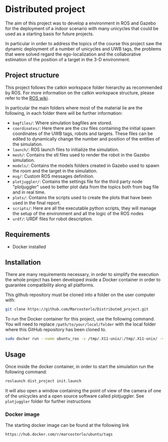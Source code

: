 # Distributed project

The aim of this project was to develop a environment in ROS and Gazebo for the deployment of a indoor scenario with many unicycles that could be used as a starting basis for future projects.

In particular in order to address the topics of the course this project saw the dynamic deployment of a number of unicycles and UWB tags, the problems that were solved regard the ego-localization and the collaborative estimation of the position of a target in the 3-D environment.

## Project structure

This project follows the catkin workspace folder hierarchy as recommended by ROS. For more information on the catkin workspace structure, please refer to the [ROS wiki](http://wiki.ros.org/catkin/workspaces).

In particular the main folders where most of the material lie are the following, in each folder there will be further information:

- `bagfiles/`: Where simulation bagfiles are stored.
- `coordinates/`: Here there are the csv files containing the initial spawn coordinates of the UWB tags, robots and targets. These files can be edited to dynamically change the number and position of the entities of the simulation.
- `launch/`: ROS launch files to initialize the simulation.
- `mesh/`: Contains the stl files used to render the robot in the Gazebo simulation.
- `models/`: Contains the models folders created in Gazebo used to spawn the room and the target in the simulation.
- `msg/`: Custom ROS messages definition.
- `plotjuggler/`: Contains the settings file for the third party node "plotjuggler" used to better plot data from the topics both from bag file and in real time.
- `plots/`: Contains the scripts used to create the plots that have been used in the final report.
- `scripts/`: Here are all the executable python scripts, they will manage the setup of the environment and all the logic of the ROS nodes
- `urdf/`: URDF files for robot description. 


## Requirements

- Docker installed

## Installation 
There are many requirements necessary, in order to simplify the execution the whole project has been developed inside a Docker container in order to guarantee compatibility along all platforms. 

This github repository must be cloned into a folder on the user computer with:
```sh
git clone https://github.com/Marcosterlo/Distributed_project.git
```


To run the Docker container for this project, use the following command. You will need to replace `/path/to/your/local/folder` with the local folder where this GitHub repository has been cloned to.

```sh
sudo docker run --name ubuntu_ros -v /tmp/.X11-unix/:/tmp/.X11-unix/ -v /Users/luca/Documents/university/Distributed_project:/home/marco/shared --env="DISPLAY=$DISPLAY" --privileged --shm-size 2g --rm -i -t --user=marco --workdir=/home/marco marcosterlo/ubuntu:ros bash
```

## Usage

Once inside the docker container, in order to start the simulation run the following command:

```sh
roslaunch dist_project init.launch
```
It will also open a window containing the point of view of the camera of one of the unicycles and a open source software called plotjuggler. See `plotjuggler` folder for further instructions

### Docker image

The starting docker image can be found at the following link
```
https://hub.docker.com/r/marcosterlo/ubuntu/tags
```